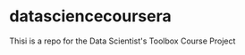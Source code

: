datasciencecoursera
===================

Thisi is a repo for the Data Scientist's Toolbox Course Project
